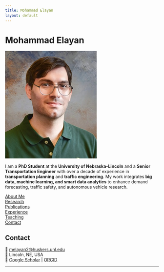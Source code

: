 ```yaml
---
title: Mohammad Elayan
layout: default
---
```


# Mohammad Elayan

![DP](DP.jpg)

I am a **PhD Student** at the **University of Nebraska-Lincoln** and a **Senior Transportation Engineer** with over a decade of experience in **transportation planning** and **traffic engineering**. My work integrates **big data, machine learning, and smart data analytics** to enhance demand forecasting, traffic safety, and autonomous vehicle research.

[About Me](about.md)  
[Research](research.md)  
[Publications](publications.md)  
[Experience](experience.md)  
[Teaching](teaching.md)  
[Contact](#contact)  

## Contact
📧 melayan2@huskers.unl.edu  
📍 Lincoln, NE, USA  
🔗 [Google Scholar](https://scholar.google.com/citations?user=4ypH5kAAAAAJ&hl=en) | [ORCID](https://orcid.org/0009-0001-2562-5694)  

---
